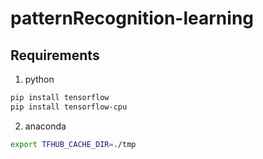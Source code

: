 # patternRecognition-learning

## Requirements  
1. python  
```bash
pip install tensorflow
pip install tensorflow-cpu
```
2. anaconda  
```bash
export TFHUB_CACHE_DIR=./tmp
```
